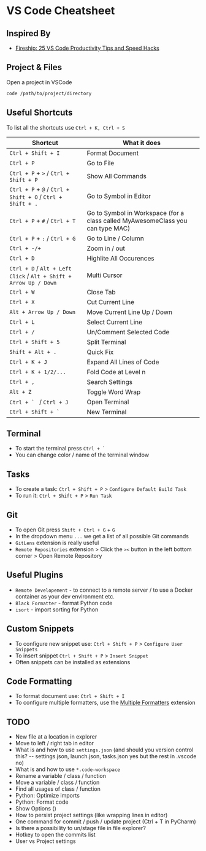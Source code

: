 # VS Code Cheatsheet

## Inspired By

- [Fireship: 25 VS Code Productivity Tips and Speed Hacks](https://youtu.be/ifTF3ags0XI?feature=shared)

## Project & Files

Open a project in VSCode

```bash
code /path/to/project/directory
```

## Useful Shortcuts

To list all the shortcuts use `Ctrl + K, Ctrl + S`

| Shortcut                                                          | What it does                                                                   |
|-------------------------------------------------------------------|--------------------------------------------------------------------------------|
| `Ctrl + Shift + I`                                                | Format Document                                                                |
| `Ctrl + P`                                                        | Go to File                                                                     |
| `Ctrl + P` + `>` / `Ctrl + Shift + P`                             | Show All Commands                                                              |
| `Ctrl + P` + `@` / `Ctrl + Shift + O` / `Ctrl + Shift + .`        | Go to Symbol in Editor                                                         |
| `Ctrl + P` + `#`  / `Ctrl + T`                                    | Go to Symbol in Workspace (for a class called MyAwesomeClass you can type MAC) |
| `Ctrl + P` + `:` / `Ctrl + G`                                     | Go to Line / Column                                                            |
| `Ctrl + -/+`                                                      | Zoom in / out                                                                  |
| `Ctrl + D`                                                        | Highlite All Occurences                                                        |
| `Ctrl + D` / `Alt + Left Click` / `Alt + Shift + Arrow Up / Down` | Multi Cursor                                                                   |
| `Ctrl + W`                                                        | Close Tab                                                                      |
| `Ctrl + X`                                                        | Cut Current Line                                                               |
| `Alt + Arrow Up / Down`                                           | Move Current Line Up / Down                                                    |
| `Ctrl + L`                                                        | Select Current Line                                                            |
| `Ctrl + /`                                                        | Un/Comment Selected Code                                                       |
| `Ctrl + Shift + 5`                                                | Split Terminal                                                                 |
| `Shift + Alt + .`                                                 | Quick Fix                                                                      |
| `Ctrl + K + J`                                                    | Expand All Lines of Code                                                       |
| `Ctrl + K + 1/2/...`                                              | Fold Code at Level n                                                           |
| `Ctrl + ,`                                                        | Search Settings                                                                |
| `Alt + Z`                                                         | Toggle Word Wrap                                                               |
| ``Ctrl + ` ``  / `Ctrl + J`                                       | Open Terminal                                                                  |
| ``Ctrl + Shift + ` ``                                             | New Terminal                                                                   |

## Terminal

- To start the terminal press ``Ctrl + ` ``
- You can change color / name of the terminal window

## Tasks

- To create a task: `Ctrl + Shift + P` > `Configure Default Build Task`
- To run it: `Ctrl + Shift + P` > `Run Task`

## Git

- To open Git press `Shift + Ctrl + G` + `G`
- In the dropdown menu `...` we get a list of all possible Git commands
- `GitLens` extension is really useful
- `Remote Repositories` extension > Click the `><` button in the left bottom corner > Open Remote Repository

## Useful Plugins

- `Remote Developement` - to connect to a remote server / to use a Docker container as your dev environment etc.
- `Black Formatter` - format Python code
- `isort` - import sorting for Python

## Custom Snippets

- To configure new snippet use: `Ctrl + Shift + P` > `Configure User Snippets`
- To insert snippet `Ctrl + Shift + P` > `Insert Snippet`
- Often snippets can be installed as extensions

## Code Formatting

- To format document use: `Ctrl + Shift + I`
- To configure multiple formatters, use the [Multiple Formatters](https://marketplace.visualstudio.com/items?itemName=Jota0222.multi-formatter) extension

## TODO

- New file at a location in explorer
- Move to left / right tab in editor
- What is and how to use `settings.json` (and should you version control this? -- settings.json, launch.json, tasks.json yes but the rest in .vscode no)
- What is and how to use `*.code-workspace`
- Rename a variable / class / function
- Move a variable / class / function
- Find all usages of class / function
- Python: Optimize imports
- Python: Format code
- Show Options ()
- How to persist project settings (like wrapping lines in editor)
- One command for commit / push / update project (Ctrl + T in PyCharm)
- Is there a possibility to un/stage file in file explorer?
- Hotkey to open the commits list
- User vs Project settings
